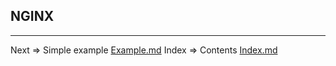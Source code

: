 ## NGINX 

___
Next => Simple example [Example.md](https://github.com/tryteex/tiny-web/blob/main/doc/Example.md)
Index => Contents [Index.md](https://github.com/tryteex/tiny-web/blob/main/doc/Index.md)  